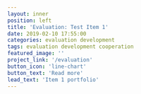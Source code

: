 ```yaml
---
layout: inner
position: left
title: 'Evaluation: Test Item 1'
date: 2019-02-10 17:55:00
categories: evaluation development
tags: evaluation development cooperation
featured_image: ''
project_link: '/evaluation'
button_icon: 'line-chart'
button_text: 'Read more'
lead_text: 'Item 1 portfolio'
---
```

